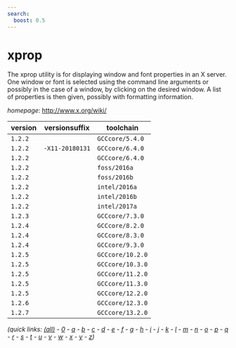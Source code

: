 ```yaml
---
search:
  boost: 0.5
---
```

# xprop

The xprop utility is for displaying window and font properties in an X server.  One window or font is selected using the command line arguments or possibly  in the case of a window, by clicking on the desired window. A list of  properties is then given, possibly with formatting information.

*homepage*: <http://www.x.org/wiki/>

version | versionsuffix | toolchain
--------|---------------|----------
``1.2.2`` |  | ``GCCcore/5.4.0``
``1.2.2`` | ``-X11-20180131`` | ``GCCcore/6.4.0``
``1.2.2`` |  | ``GCCcore/6.4.0``
``1.2.2`` |  | ``foss/2016a``
``1.2.2`` |  | ``foss/2016b``
``1.2.2`` |  | ``intel/2016a``
``1.2.2`` |  | ``intel/2016b``
``1.2.2`` |  | ``intel/2017a``
``1.2.3`` |  | ``GCCcore/7.3.0``
``1.2.4`` |  | ``GCCcore/8.2.0``
``1.2.4`` |  | ``GCCcore/8.3.0``
``1.2.4`` |  | ``GCCcore/9.3.0``
``1.2.5`` |  | ``GCCcore/10.2.0``
``1.2.5`` |  | ``GCCcore/10.3.0``
``1.2.5`` |  | ``GCCcore/11.2.0``
``1.2.5`` |  | ``GCCcore/11.3.0``
``1.2.5`` |  | ``GCCcore/12.2.0``
``1.2.6`` |  | ``GCCcore/12.3.0``
``1.2.7`` |  | ``GCCcore/13.2.0``


*(quick links: [(all)](../index.md) - [0](../0/index.md) - [a](../a/index.md) - [b](../b/index.md) - [c](../c/index.md) - [d](../d/index.md) - [e](../e/index.md) - [f](../f/index.md) - [g](../g/index.md) - [h](../h/index.md) - [i](../i/index.md) - [j](../j/index.md) - [k](../k/index.md) - [l](../l/index.md) - [m](../m/index.md) - [n](../n/index.md) - [o](../o/index.md) - [p](../p/index.md) - [q](../q/index.md) - [r](../r/index.md) - [s](../s/index.md) - [t](../t/index.md) - [u](../u/index.md) - [v](../v/index.md) - [w](../w/index.md) - [x](../x/index.md) - [y](../y/index.md) - [z](../z/index.md))*

